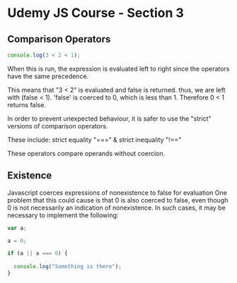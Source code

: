 # Udemy JS Course - Section 3

## Comparison Operators
```javascript
console.log(3 < 2 < 1);
```

When this is run, the expression is evaluated left to right since the operators have the same precedence.

This means that "3 < 2" is evaluated and false is returned. thus, we are left with (false < 1). 'false' is coerced to 0, which is less than 1. Therefore 0 < 1 returns false.

In order to prevent unexpected behaviour, it is safer to use the "strict" versions of comparison operators.

These include: strict equality "===" & strict inequality "!=="

These operators compare operands without coercion.

## Existence

Javascript coerces expressions of nonexistence to false for evaluation
One problem that this could cause is that 0 is also coerced to false, even though 0 is not necessarily an indication of nonexistence. In such cases, it may be necessary to implement the following:

```javascript
var a;

a = 0;

if (a || a === 0) {
  
  console.log("Something is there");
}
```
